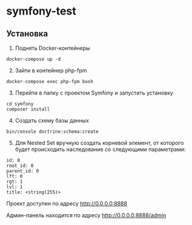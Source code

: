 # symfony-test

## Установка

1. Поднять Docker-контейнеры

`docker-compose up -d`

2. Зайти в контейнер php-fpm

`docker-compose exec php-fpm bash`

3. Перейти в папку с проектом Symfony и запустить установку

```
cd symfony
composer install
```

4. Создать схему базы данных

`bin/console doctrine:schema:create`

5. Для Nested Set вручную создать корневой элемент, от которого будет происходить наследование со следующими параметрами:
```$xslt
id: 0
root_id: 0
parent_id: 0
lft: 0
rgt: 1
lvl: 1
title: <string(255)>
```

Проект доступен по адресу http://0.0.0.0:8888

Админ-панель находится по адресу http://0.0.0.0:8888/admin
